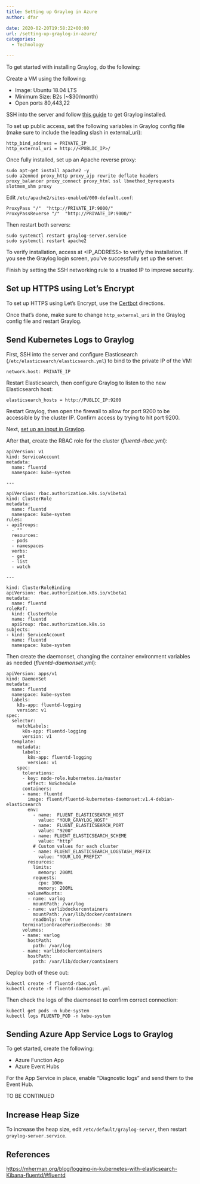 ```yaml
---
title: Setting up Graylog in Azure
author: dfar

date: 2020-02-20T19:58:22+00:00
url: /setting-up-graylog-in-azure/
categories:
  - Technology

---
```

To get started with installing Graylog, do the following:

Create a VM using the following:

  * Image: Ubuntu 18.04 LTS
  * Minimum Size: B2s (~$30/month)
  * Open ports 80,443,22

SSH into the server and follow [this guide](https://docs.graylog.org/en/3.1/pages/installation/os/ubuntu.html) to get Graylog installed.

To set up public access, set the following variables in Graylog config file (make sure to include the leading slash in external_uri):
```
http_bind_address = PRIVATE_IP
http_external_uri = http://<PUBLIC_IP>/
```

Once fully installed, set up an Apache reverse proxy:

```
sudo apt-get install apache2 -y
sudo a2enmod proxy_http proxy_ajp rewrite deflate headers proxy_balancer proxy_connect proxy_html ssl lbmethod_byrequests slotmem_shm proxy
```

Edit `/etc/apache2/sites-enabled/000-default.conf`:

```
ProxyPass "/"  "http://PRIVATE_IP:9000/"
ProxyPassReverse "/"  "http://PRIVATE_IP:9000/"
```

Then restart both servers:

```
sudo systemctl restart graylog-server.service
sudo systemctl restart apache2
```

To verify installation, access at <IP_ADDRESS> to verify the installation. If you see the Graylog login screen, you've successfully set up the server.

Finish by setting the SSH networking rule to a trusted IP to improve security.

## Set up HTTPS using Let&#8217;s Encrypt

To set up HTTPS using Let&#8217;s Encrypt, use the [Certbot](https://certbot.eff.org/lets-encrypt/ubuntubionic-apache) directions.

Once that&#8217;s done, make sure to change `http_external_uri` in the Graylog config file and restart Graylog.

## Send Kubernetes Logs to Graylog

First, SSH into the server and configure Elasticsearch (`/etc/elasticsearch/elasticsearch.yml`) to bind to the private IP of the VM:

```network.host: PRIVATE_IP```

Restart Elasticsearch, then configure Graylog to listen to the new Elasticsearch host:

`elasticsearch_hosts = http://PUBLIC_IP:9200`

Restart Graylog, then open the firewall to allow for port 9200 to be accessible by the cluster IP. Confirm access by trying to hit port 9200.

Next, <a rel="noreferrer noopener" aria-label="set up an input in Graylog (opens in a new tab)" href="https://docs.fluentd.org/how-to-guides/graylog2#prepare-graylog-for-fluentd" target="_blank">set up an input in Graylog</a>.

After that, create the RBAC role for the cluster (_fluentd-rbac.yml_):

<pre class="wp-block-code"><code>apiVersion: v1
kind: ServiceAccount
metadata:
  name: fluentd
  namespace: kube-system

---

apiVersion: rbac.authorization.k8s.io/v1beta1
kind: ClusterRole
metadata:
  name: fluentd
  namespace: kube-system
rules:
- apiGroups:
  - ""
  resources:
  - pods
  - namespaces
  verbs:
  - get
  - list
  - watch

---

kind: ClusterRoleBinding
apiVersion: rbac.authorization.k8s.io/v1beta1
metadata:
  name: fluentd
roleRef:
  kind: ClusterRole
  name: fluentd
  apiGroup: rbac.authorization.k8s.io
subjects:
- kind: ServiceAccount
  name: fluentd
  namespace: kube-system
</code></pre>

Then create the daemonset, changing the container environment variables as needed (_fluentd-daemonset.yml_):

<pre class="wp-block-code"><code>apiVersion: apps/v1
kind: DaemonSet
metadata:
  name: fluentd
  namespace: kube-system
  labels:
    k8s-app: fluentd-logging
    version: v1
spec:
  selector:
    matchLabels:
      k8s-app: fluentd-logging
      version: v1
  template:
    metadata:
      labels:
        k8s-app: fluentd-logging
        version: v1
    spec:
      tolerations:
      - key: node-role.kubernetes.io/master
        effect: NoSchedule
      containers:
      - name: fluentd
        image: fluent/fluentd-kubernetes-daemonset:v1.4-debian-elasticsearch
        env:
          - name:  FLUENT_ELASTICSEARCH_HOST
            value: "YOUR_GRAYLOG_HOST"
          - name:  FLUENT_ELASTICSEARCH_PORT
            value: "9200"
          - name: FLUENT_ELASTICSEARCH_SCHEME
            value: "http"
          # Custom values for each cluster
          - name: FLUENT_ELASTICSEARCH_LOGSTASH_PREFIX
            value: "YOUR_LOG_PREFIX"
        resources:
          limits:
            memory: 200Mi
          requests:
            cpu: 100m
            memory: 200Mi
        volumeMounts:
        - name: varlog
          mountPath: /var/log
        - name: varlibdockercontainers
          mountPath: /var/lib/docker/containers
          readOnly: true
      terminationGracePeriodSeconds: 30
      volumes:
      - name: varlog
        hostPath:
          path: /var/log
      - name: varlibdockercontainers
        hostPath:
          path: /var/lib/docker/containers</code></pre>

Deploy both of these out:

<pre class="wp-block-code"><code>kubectl create -f fluentd-rbac.yml
kubectl create -f fluentd-daemonset.yml</code></pre>

Then check the logs of the daemonset to confirm correct connection:

<pre class="wp-block-code"><code>kubectl get pods -n kube-system
kubectl logs FLUENTD_POD -n kube-system</code></pre>

## Sending Azure App Service Logs to Graylog

To get started, create the following:

  * Azure Function App
  * Azure Event Hubs

For the App Service in place, enable &#8220;Diagnostic logs&#8221; and send them to the Event Hub.

TO BE CONTINUED

## Increase Heap Size

To increase the heap size, edit `/etc/default/graylog-server`, then restart `graylog-server.service`.

## References

<https://mherman.org/blog/logging-in-kubernetes-with-elasticsearch-Kibana-fluentd/#fluentd>
